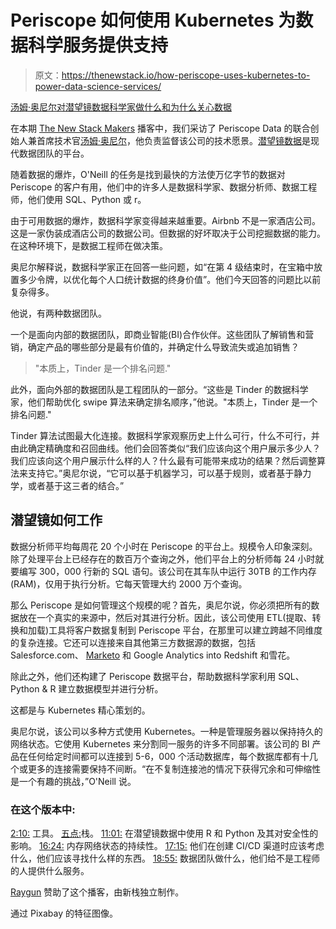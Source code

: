 # Periscope 如何使用 Kubernetes 为数据科学服务提供支持

> 原文：<https://thenewstack.io/how-periscope-uses-kubernetes-to-power-data-science-services/>

[汤姆·奥尼尔对潜望镜数据科学家做什么和为什么关心数据](https://thenewstack.simplecast.com/episodes/tom-oneill-of-periscope-data-on-what-data-scientists-do-and-why-you-care)

在本期 [The New Stack Makers](https://thenewstack.io/podcasts/makers) 播客中，我们采访了 Periscope Data 的联合创始人兼首席技术官[汤姆·奥尼尔](https://www.linkedin.com/in/tomoneill2/)，他负责监督该公司的技术愿景。[潜望镜数据](https://www.periscopedata.com)是现代数据团队的平台。

随着数据的爆炸，O'Neill 的任务是找到最快的方法使万亿字节的数据对 Periscope 的客户有用，他们中的许多人是数据科学家、数据分析师、数据工程师，他们使用 SQL、Python 或 r。

由于可用数据的爆炸，数据科学家变得越来越重要。Airbnb 不是一家酒店公司。这是一家伪装成酒店公司的数据公司。但数据的好坏取决于公司挖掘数据的能力。在这种环境下，是数据工程师在做决策。

奥尼尔解释说，数据科学家正在回答一些问题，如“在第 4 级结束时，在宝箱中放置多少令牌，以优化每个人口统计数据的终身价值”。他们今天回答的问题比以前复杂得多。

他说，有两种数据团队。

一个是面向内部的数据团队，即商业智能(BI)合作伙伴。这些团队了解销售和营销，确定产品的哪些部分是最有价值的，并确定什么导致流失或追加销售？

> "本质上，Tinder 是一个排名问题."

此外，面向外部的数据团队是工程团队的一部分。“这些是 Tinder 的数据科学家，他们帮助优化 swipe 算法来确定排名顺序，”他说。"本质上，Tinder 是一个排名问题."

Tinder 算法试图最大化连接。数据科学家观察历史上什么可行，什么不可行，并由此确定精确度和召回曲线。他们会回答类似“我们应该向这个用户展示多少人？我们应该向这个用户展示什么样的人？什么最有可能带来成功的结果？然后调整算法来支持它。”奥尼尔说，“它可以基于机器学习，可以基于规则，或者基于静力学，或者基于这三者的结合。”

## 潜望镜如何工作

数据分析师平均每周花 20 个小时在 Periscope 的平台上。规模令人印象深刻。除了处理平台上已经存在的数百万个查询之外，他们平台上的分析师每 24 小时就要编写 300，000 行新的 SQL 语句。该公司在其车队中运行 30TB 的工作内存(RAM)，仅用于执行分析。它每天管理大约 2000 万个查询。

那么 Periscope 是如何管理这个规模的呢？首先，奥尼尔说，你必须把所有的数据放在一个真实的来源中，然后对其进行分析。因此，该公司使用 ETL(提取、转换和加载)工具将客户数据复制到 Periscope 平台，在那里可以建立跨越不同维度的复杂连接。它还可以连接来自其他第三方数据源的数据，包括 Salesforce.com、 [Marketo](https://www.marketo.com/) 和 Google Analytics into Redshift 和雪花。

除此之外，他们还构建了 Periscope 数据平台，帮助数据科学家利用 SQL、Python & R 建立数据模型并进行分析。

这都是与 Kubernetes 精心策划的。

奥尼尔说，该公司以多种方式使用 Kubernetes。一种是管理服务器以保持持久的网络状态。它使用 Kubernetes 来分割同一服务的许多不同部署。该公司的 BI 产品在任何给定时间都可以连接到 5-6，000 个活动数据库，每个数据库都有十几个或更多的连接需要保持不间断。“在不复制连接池的情况下获得冗余和可伸缩性是一个有趣的挑战，”O'Neill 说。

### 在这个版本中:

[2:10:](https://thenewstack.simplecast.com/episodes/tom-oneill-of-periscope-data-on-what-data-scientists-do-and-why-you-care?t=2:10) 工具。
[五点:](https://thenewstack.simplecast.com/episodes/tom-oneill-of-periscope-data-on-what-data-scientists-do-and-why-you-care?t=5:00)栈。
[11:01:](https://thenewstack.simplecast.com/episodes/tom-oneill-of-periscope-data-on-what-data-scientists-do-and-why-you-care?t=11:01) 在潜望镜数据中使用 R 和 Python 及其对安全性的影响。
[16:24:](https://thenewstack.simplecast.com/episodes/tom-oneill-of-periscope-data-on-what-data-scientists-do-and-why-you-care?t=16:24) 内存网络状态的持续性。
[17:15:](https://thenewstack.simplecast.com/episodes/tom-oneill-of-periscope-data-on-what-data-scientists-do-and-why-you-care?t=17:15) 他们在创建 CI/CD 渠道时应该考虑什么，他们应该寻找什么样的东西。
[18:55:](https://thenewstack.simplecast.com/episodes/tom-oneill-of-periscope-data-on-what-data-scientists-do-and-why-you-care?t=18:55) 数据团队做什么，他们给不是工程师的人提供什么服务。

[Raygun](https://raygun.com/) 赞助了这个播客，由新栈独立制作。

通过 Pixabay 的特征图像。

<svg xmlns:xlink="http://www.w3.org/1999/xlink" viewBox="0 0 68 31" version="1.1"><title>Group</title> <desc>Created with Sketch.</desc></svg>